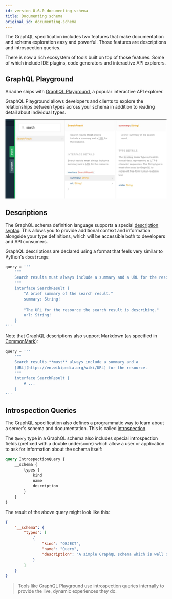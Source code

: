```yaml
---
id: version-0.6.0-documenting-schema
title: Documenting schema
original_id: documenting-schema
---
```



The GraphQL specification includes two features that make documentation and schema exploration easy and powerful.  Those features are descriptions and introspection queries.

There is now a rich ecosystem of tools built on top of those features.  Some of which include IDE plugins, code generators and interactive API explorers.


## GraphQL Playground

Ariadne ships with [GraphQL Playground](https://github.com/prisma/graphql-playground), a popular interactive API explorer.

GraphQL Playground allows developers and clients to explore the relationships between types across your schema in addition to reading detail about individual types.

![GraphQL Playground example](assets/graphql-playground-example.jpg)


## Descriptions

The GraphQL schema definition language supports a special [description syntax](https://facebook.github.io/graphql/June2018/#sec-Descriptions). This allows you to provide additional context and information alongside your type definitions, which will be accessible both to developers and API consumers.

GraphQL descriptions are declared using a format that feels very similar to Python's `docstrings`:

```python
query = '''
    """
    Search results must always include a summary and a URL for the resource.
    """
    interface SearchResult {
        "A brief summary of the search result."
        summary: String!

        "The URL for the resource the search result is describing."
        url: String!
    }
'''
```

Note that GraphQL descriptions also support Markdown (as specified in [CommonMark](https://commonmark.org/)):

```python
query = '''
    """
    Search results **must** always include a summary and a
    [URL](https://en.wikipedia.org/wiki/URL) for the resource.
    """
    interface SearchResult {
        # ...
    }
'''
```


## Introspection Queries

The GraphQL specification also defines a programmatic way to learn about a server's schema and documentation.  This is called [introspection](https://graphql.org/learn/introspection/).

The `Query` type in a GraphQL schema also includes special introspection fields (prefixed with a double underscore) which allow a user or application to ask for information about the schema itself:

```graphql
query IntrospectionQuery {
    __schema {
        types {
            kind
            name
            description
        }
    }
}
```

The result of the above query might look like this:

```json
{
    "__schema": {
        "types": [
            {
                "kind": "OBJECT",
                "name": "Query",
                "description": "A simple GraphQL schema which is well described.",
            }
        ]
    }
}
```

> Tools like GraphQL Playground use introspection queries internally to provide the live, dynamic experiences they do.
